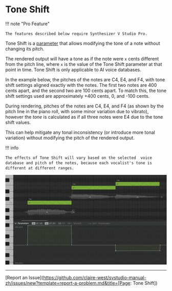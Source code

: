 # Tone Shift

!!! note "Pro Feature"

    The features described below require Synthesizer V Studio Pro.

Tone Shift is a [parameter](editing-parameters.md) that allows modifying the tone of a note without changing its pitch.

The rendered output will have a tone as if the note were `x` cents different from the pitch line, where `x` is the value of the Tone Shift parameter at that point in time. Tone Shift is only applicable to AI voice databases.

In the example below, the pitches of the notes are C4, E4, and F4, with tone shift settings aligned exactly with the notes. The first two notes are 400 cents apart, and the second two are 100 cents apart. To match this, the tone shift settings used are approximately +400 cents, 0, and -100 cents.

During rendering, pitches of the notes are C4, E4, and F4 (as shown by the pitch line in the piano roll, with some minor variation due to vibrato), however the <i>tone</i> is calculated as if all three notes were E4 due to the tone shift values.

This can help mitigate any tonal inconsistency (or introduce more tonal variation) without modifying the pitch of the rendered output.

!!! info

    The effects of Tone Shift will vary based on the selected  voice database and pitch of the notes, because each vocalist's tone is different at different ranges.

![Tone Shift Example](../img/parameters/tone-shift.png)

---

[Report an Issue](https://github.com/claire-west/svstudio-manual-zh/issues/new?template=report-a-problem.md&title=[Page: Tone Shift])